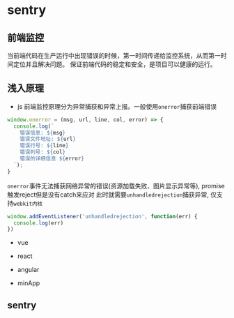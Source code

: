 # sentry 

## 前端监控
当前端代码在生产运行中出现错误的时候，第一时间传递给监控系统，从而第一时间定位并且解决问题。
保证前端代码的稳定和安全，是项目可以健康的运行。

## 浅入原理
- js
前端监控原理分为异常捕获和异常上报。一般使用`onerror`捕获前端错误
```js
window.onerror = (msg, url, line, col, error) => {
  console.log(`
    错误信息: ${msg}
    错误文件地址: ${url}
    错误行号: ${line}
    错误列号: ${col}
    错误的详细信息 ${error}
  `);
}
```

`onerror`事件无法捕获网络异常的错误(资源加载失败、图片显示异常等),
promise触发reject但是没有catch来应对 
此时就需要`unhandledrejection`捕获异常, 仅支持`webkit内核`
```js
window.addEventListener('unhandledrejection', function(err) {
  console.log(err)
})
```
- vue

- react
- angular
- minApp

## sentry 
